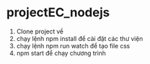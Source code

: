 # projectEC_nodejs
1. Clone project về
2. chạy lệnh npm install để cài đặt các thư viện
3. chạy lệnh npm run watch để tạo file css
4. npm start để chạy chương trình
